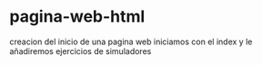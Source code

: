 # pagina-web-html
creacion del inicio de una pagina web iniciamos con el index y le añadiremos ejercicios de simuladores 

